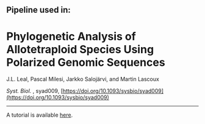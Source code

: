 ## Pipeline used in:

# Phylogenetic Analysis of Allotetraploid Species Using Polarized Genomic Sequences
J.L. Leal, Pascal Milesi, Jarkko Salojärvi, and Martin Lascoux

*Syst. Biol.* , syad009, [https://doi.org/10.1093/sysbio/syad009](https://doi.org/10.1093/sysbio/syad009)

____

A tutorial is available [here](https://github.com/LLN273/PolyAncestor).
